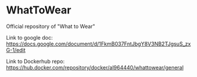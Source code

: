# WhatToWear
Official repository of "What to Wear" 

Link to google doc: https://docs.google.com/document/d/1FkmB037FntJbgY8V3NB2TJgsuS_zxG-1/edit

Link to Dockerhub repo: https://hub.docker.com/repository/docker/al964440/whattowear/general

